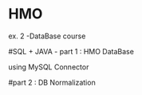 # HMO

ex. 2 -DataBase course

#SQL + JAVA - part 1 : HMO DataBase

using MySQL Connector

#part 2 : DB Normalization 

